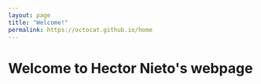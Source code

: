 ```yaml
---
layout: page
title: "Welcome!"
permalink: https://octocat.github.io/home
---
```


# Welcome to Hector Nieto's webpage
